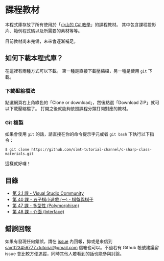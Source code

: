 # 課程教材

本程式庫存放了所有使用於「[小山的 C# 教學][1]」的課程教材。 其中包含課程投影片、範例程式碼以及所需要的素材等等。

目前教材尚未完備，未來會逐漸補足。

## 如何下載本程式庫？

在這裡有兩種方式可以下載。 第一種是直接下載壓縮檔，另一種是使用 `git` 下載。

### 下載壓縮檔法

點選網頁右上角綠色的「Clone or download」，然後點選「Download ZIP」就可以下載壓縮檔了。 打開之後就能夠依照課程分類打開對應的教材。

### Git 複製

如果會使用 `git` 的話，請直接在你的命令提示字元或者 `git bash` 下執行以下指令：

```
$ git clone https://github.com/slmt-tutorial-channel/c-sharp-class-materials.git
```

這樣就好囉！

## 目錄

- [第 2.1 課 - Visual Studio Community](class-1-to-10/class-2.1)
- [第 40 課 - 五子棋小遊戲 (一) - 棋盤與棋子](class-31-to-40/class-40)
- [第 47 課 - 多型性 (Polymorphism)](class-41-50/class-47)
- [第 48 課 - 介面 (Interface)](class-41-50/class-48)

## 錯誤回報

如果有發現任何錯誤，請在 [issue][2] 內回報，抑或是來信到 sam123456777+tutorial@gmail.com 信箱也可以。不過若有 Github 帳號建議留 issue 會比較方便追蹤，同時其他人若看到的話也能參與討論。

[1]: https://www.youtube.com/playlist?list=PLbXghSoQcLZtWqTA8q1NsByVpINoROHHe
[2]: https://github.com/slmt-tutorial-channel/c-sharp-class-materials/issues
